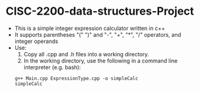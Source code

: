 # CISC-2200-data-structures-Project
* This is a simple integer expression calculator written in c++
* It supports parentheses "(" ")" and "-", "+", "*", "/" operators, and integer operands
* Use: 
    1. Copy all .cpp and .h files into a working directory.
    2. In the working directory, use the following in a command line interpreter (e.g. bash):
    ```
    g++ Main.cpp ExpressionType.cpp -o simpleCalc
    simpleCalc
    ```

